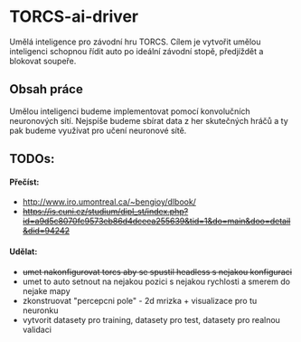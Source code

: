 # TORCS-ai-driver
Umělá inteligence pro závodní hru TORCS. Cílem je vytvořit umělou inteligenci schopnou řídit auto po ideální závodní stopě, předjíždět a blokovat soupeře.

## Obsah práce
Umělou inteligenci budeme implementovat pomocí konvolučních neuronových sítí. Nejspíše budeme sbírat data z her skutečných hráčů a ty pak budeme využívat pro učení neuronové sítě.

## TODOs:
#### Přečíst:
- http://www.iro.umontreal.ca/~bengioy/dlbook/
- ~~https://is.cuni.cz/studium/dipl_st/index.php?id=a9d5c8070fc9573eb86d4dceea255639&tid=1&do=main&doo=detail&did=94242~~

#### Udělat:
- ~~umet nakonfigurovat torcs aby se spustil headless s nejakou konfiguraci~~
- umet to auto setnout na nejakou pozici s nejakou rychlosti a smerem
do nejake mapy
- zkonstruovat "percepcni pole" - 2d mrizka + visualizace pro tu neuronku
-  vytvorit datasety pro training, datasety pro test, datasety pro realnou validaci
